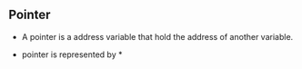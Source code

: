 ## Pointer

- A pointer is a address variable that hold the address of another variable.

- pointer is represented by \*
